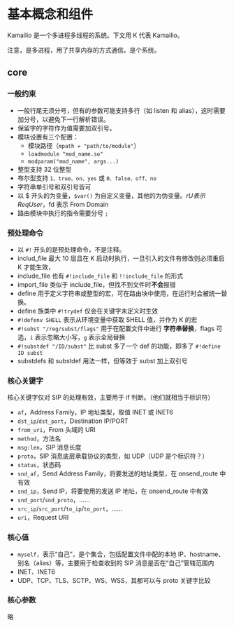 # 基本概念和组件

Kamailio 是一个多进程多线程的系统。下文用 K 代表 Kamailio。

注意，是多进程，用了共享内存的方式通信。是个系统。

## core

### 一般约束

- 一般行尾无须分号，但有的参数可能支持多行（如 listen 和 alias），这时需要加分号，以避免下一行解析错误。
- 保留字的字符作为值需要加双引号。
- 模块设置有三个配置：
  - 模块路径（`mpath = "path/to/module"`）
  - `loadmodule "mod_name.so"`
  - `modparam("mod_name", args...)`
- 整型支持 32 位整型
- 布尔型支持 `1、true、on、yes` 或 `0、false、off、no`
- 字符串单引号和双引号皆可
- 以 $ 开头的为变量，`$var()` 为自定义变量，其他的为伪变量。$rU 表示 Req User，$fd 表示 From Domain
- 路由模块中执行的指令需要分号 `;`

### 预处理命令

- 以 `#!` 开头的是预处理命令，不是注释。
- includ_file 最大 10 层且在 K 启动时执行，一旦引入的文件有修改则必须重启 K 才能生效，
- include_file 也有 `#!include_file` 和 `!!include_file` 的形式
- import_file 类似于 include_file，但找不到文件时**不会**报错
- define 用于定义字符串或整型的宏，可在路由块中使用，在运行时会被统一替换。
- define 族类中 `#!trydef` 仅会在关键字未定义时生效
- `#!defenv SHELL` 表示从环境变量中获取 SHELL 值，并作为 K 的宏
- `#!subst "/reg/subst/flags"` 用于在配置文件中进行 **字符串替换**，flags 可选，`i` 表示忽略大小写，`g` 表示全局替换
- `#!substdef "/ID/subst"` 比 subst 多了一个 def 的功能，即多了 `#!define ID subst`
- substdefs 和 substdef 用法一样，但等效于 subst 加上双引号

### 核心关键字

核心关键字仅对 SIP 的处理有效，主要用于 if 判断。（他们就相当于标识符）

- `af`，Address Family，IP 地址类型，取值 INET 或 INET6
- `dst_ip`/`dst_port`，Destination IP/PORT
- `from_uri`，From 头域的 URI
- `method`，方法名
- `msg:len`，SIP 消息长度
- `proto`，SIP 消息底层承载协议的类型，如 UDP（UDP 是个标识符？）
- `status`，状态码
- `snd_af`，Send Address Family，将要发送的地址类型，在 onsend_route 中有效
- `snd_ip`，Send IP，将要使用的发送 IP 地址，在 onsend_route 中有效
- `snd_port`/`snd_proto`，……
- `src_ip`/`src_port`/`to_ip`/`to_port`，……
- `uri`，Request URI

### 核心值

- `myself`，表示“自己”，是个集合，包括配置文件中配的本地 IP、hostname、别名（alias）等，主要用于检查收到的 SIP 消息是否在“自己”管辖范围内
- INET、INET6
- UDP、TCP、TLS、SCTP、WS、WSS，其都可以与 proto 关键字比较

### 核心参数

略
